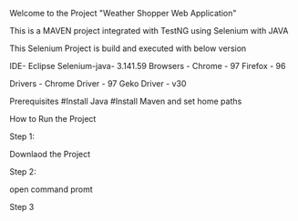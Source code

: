 Welcome to the Project "Weather Shopper Web Application"

This is a MAVEN project integrated with TestNG using Selenium with JAVA

This Selenium Project is build and executed with below version 

IDE- Eclipse
Selenium-java-  3.141.59 
Browsers -
Chrome - 97
Firefox - 96

Drivers - 
Chrome Driver - 97 
Geko Driver - v30

Prerequisites
#Install Java
#Install Maven and set home paths 

How to Run the Project 

Step 1:

Downlaod the Project 

Step 2:

open command promt 

Step 3 


